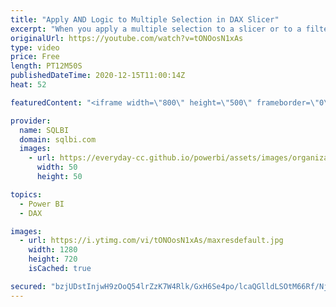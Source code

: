 ```yaml
---
title: "Apply AND Logic to Multiple Selection in DAX Slicer"
excerpt: "When you apply a multiple selection to a slicer or to a filter, you obtain a logical OR condition between selected items. This video shows how to implement a logical AND condition in a measure instead of the standard OR one. Article and download: https://sql.bi/26121?aff=yt  How to learn DAX: https://www.sqlbi.com/guides/dax/?aff=yt"
originalUrl: https://youtube.com/watch?v=tONOosN1xAs
type: video
price: Free
length: PT12M50S
publishedDateTime: 2020-12-15T11:00:14Z
heat: 52

featuredContent: "<iframe width=\"800\" height=\"500\" frameborder=\"0\" src=\"https://www.youtube.com/embed/tONOosN1xAs\" allow=\"accelerometer; autoplay; encrypted-media; gyroscope; picture-in-picture\" allowfullscreen></iframe>"

provider:
  name: SQLBI
  domain: sqlbi.com
  images:
    - url: https://everyday-cc.github.io/powerbi/assets/images/organizations/sqlbi.com-50x50.jpg
      width: 50
      height: 50

topics:
  - Power BI
  - DAX

images:
  - url: https://i.ytimg.com/vi/tONOosN1xAs/maxresdefault.jpg
    width: 1280
    height: 720
    isCached: true

secured: "bzjUDstInjwH9zOoQ54lrZzK7W4Rlk/GxH6Se4po/lcaQGlldLSOtM66Rf/NjcaspTGPpfBQpu6mkivhRt+Cs6fWKjzvtaLRm7C7N3XqVHbqisZ8iWMPbVRLBecO6M2gYFccb2pT7ObN4ogsC46T/3wx1QOJhVJ8xVqtnHx0HcPEufzRnhkioG+RT4+GxrWsqWLvB5xlXUSR0JPq3EA7NjsvaUfb3vL+PowtQEalK/HRBBKfZgdKaKNKXEYLxXw3I9UsY+gc2bSv0vu3N4tyaA7C4WSIi9nFJVHJy5RuWtZArop4FrspnBWxXQYOSB2ZzIsLu0zBrfu/GYtGLf9zX0wZ8twhyIZgpBxnXvSSiZJ3lRMg6iilO/vNejafnzFZr5tcwfrs2IYdt7uPzZ0CRfgtBQvuuLl72h5nQ8LS7XQ=;Y1bbQWEUUH52dJPpePBeqg=="
---
```


